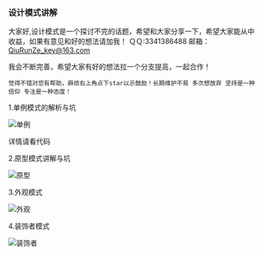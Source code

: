 ### 设计模式讲解
大家好,设计模式是一个探讨不完的话题，希望和大家分享一下，希望大家能从中收益，如果有意见和好的想法请加我！
 ＱＱ:3341386488
 邮箱：QiuRunZe_key@163.com

我会不断完善，希望大家有好的想法拉一个分支提高，一起合作！


    觉得不错对您有帮助，麻烦右上角点下star以示鼓励！长期维护不易 多次想放弃 坚持是一种信仰 专注是一种态度！



1.单例模式的解析与坑<br>

![单例](http://i2.bvimg.com/601558/2c0b057f59b9b592.png)

详情请看代码

2.原型模式讲解与坑

![原型](http://i4.bvimg.com/601558/9c46e605b0f72d82.png)

3.外观模式

![外观](http://i4.bvimg.com/601558/b2c4fb3b1ab63a1c.png)

4.装饰者模式

![装饰者](http://i4.bvimg.com/601558/7e469972bb15748e.png)





 